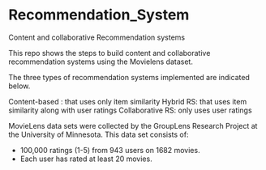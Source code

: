 # Recommendation_System
Content and collaborative Recommendation systems

This repo shows the steps to build content and  collaborative recommendation systems using the Movielens dataset. 

The three types of recommendation systems implemented are indicated below.

Content-based : that uses only item similarity
Hybrid RS: that uses item similarity along with user ratings
Collaborative RS: only uses user ratings


MovieLens data sets were collected by the GroupLens Research Project at the University of Minnesota.
This data set consists of:
* 100,000 ratings (1-5) from 943 users on 1682 movies. 
* Each user has rated at least 20 movies. 
